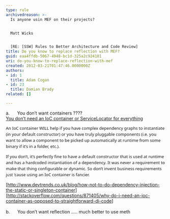 ```yaml
---
type: rule
archivedreason: >-
  Is anyone usin MEF on their projects?


  Matt Wicks


  [RE: [SSW] Rules to Better Architecture and Code Review]
title: Do you know to replace reflection with MEF?
guid: eaa4ffdb-5067-4948-bc1d-325a2c924101
uri: do-you-know-to-replace-reflection-with-mef
created: 2012-03-21T01:47:46.0000000Z
authors:
- id: 1
  title: Adam Cogan
- id: 23
  title: Damian Brady
related: []

---
```



<div><span>a. &#160; &#160; &#160;You don’t want containers ????</span></div>
<div><div><a href="http&#58;//blogs.clariusconsulting.net/kzu/you-dont-need-an-ioc-or-servicelocator-for-everything/" rel="bookmark" title="You don’t need an IoC container or ServiceLocator for everything">You don’t need an IoC container or ServiceLocator for everything</a></div>
<div><p style="margin-bottom&#58;1em;padding-top&#58;0px;padding-bottom&#58;0px;border-top-width&#58;0px;border-right-width&#58;0px;border-bottom-width&#58;0px;border-left-width&#58;0px;border-style&#58;initial;border-color&#58;initial;font-size&#58;13px;font-family&#58;'segoe ui', calibri, 'helvetica neue', arial, verdana, sans-serif;vertical-align&#58;baseline;line-height&#58;19px;text-align&#58;-webkit-auto;">An IoC container WILL help if you have complex dependency graphs to instantiate (in your default constructor) or you have truly pluggable components (i.e. you want to allow a component to be picked up automatically at runtime from some binary if it’s in a folder, etc.).</p>
<p style="margin-bottom&#58;1em;padding-top&#58;0px;padding-bottom&#58;0px;border-top-width&#58;0px;border-right-width&#58;0px;border-bottom-width&#58;0px;border-left-width&#58;0px;border-style&#58;initial;border-color&#58;initial;font-size&#58;13px;font-family&#58;'segoe ui', calibri, 'helvetica neue', arial, verdana, sans-serif;vertical-align&#58;baseline;line-height&#58;19px;text-align&#58;-webkit-auto;">If you don’t, it’s perfectly fine to have a default constructor that is used at runtime and has a hardcoded instantiation of a dependency. It was never a requirement to make that thing configurable or dynamic. So don’t invent business requirements just ‘cause using an IoC container is fancier.&#160;​</p></div>
<span></span></div>
<div>[<a href="http&#58;//www.devtrends.co.uk/blog/how-not-to-do-dependency-injection-the-static-or-singleton-container">http&#58;//www.devtrends.co.uk/blog/how-not-to-do-dependency-injection-the-static-or-singleton-container</a>]</div>
<div>[<a href="http&#58;//stackoverflow.com/questions/871405/why-do-i-need-an-ioc-container-as-opposed-to-straightforward-di-code">http&#58;//stackoverflow.com/questions/871405/why-do-i-need-an-ioc-container-as-opposed-to-straightforward-di-code</a>]</div>
<div><br></div>
<span></span><div></div>
<div></div>
<div></div>
<div><span>b.&#160;&#160;&#160;&#160;&#160;&#160;You don’t want reflection ….. much better to use meth</span></div>
​
<br><excerpt class='endintro'></excerpt><br>



